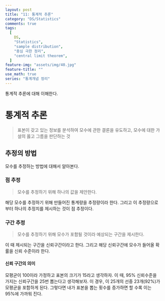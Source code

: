 ```yaml
---
layout: post
title: "11: 통계적 추론"
category: "DS/Statistics"
comments: true
tags:
  [
    DS,
    "Statistics",
    "sample distribution",
    "중심 극한 정리",
    "central limit theorem",
  ]
feature-img: "assets/img/40.jpg"
feature-title: ""
use_math: true
series: "통계개념 정리"
---
```


통계적 추론에 대해 이해한다.

# 통계적 추론

> 표본이 갖고 있는 정보를 분석하여 모수에 관한 결론을 유도하고, 모수에 대한 가설의 옳고 그름을 판단하는 것

## 추정의 방법

모수를 추정하는 방법에 대해서 알아본다.

### 점 추정

> 모수를 추정하기 위해 하나의 값을 제안한다.

해당 모수를 추정하기 위해 만들어진 통계량을 추정량이라 한다. 그리고 이 추정량으로 부터 하나의 추정치를 제시하는 것이 점 추정이다.

### 구간 추정

> 모수를 추정하기 위해 모수가 포함될 것이라 예상되는 구간을 제시한다.

이 때 제시되는 구간을 신뢰구간이라고 한다. 그리고 해당 신뢰구간에 모수가 들어올 확률을 신뢰 수준이라 한다.

#### 신뢰 구간의 의미

모평균이 100이라 가정하고 표본의 크기가 15라고 생각하자. 이 때, 95% 신뢰수준을 가지는 신뢰구간을 25번 뽑는다고 생각해보자. 이 경우, 이 25개의 선중 23개(92%)가 모평균을 포함하게 된다. 그렇다면 내가 표본을 뽑는 횟수를 증가하면 할 수록 이는 95%에 가까워 진다.
